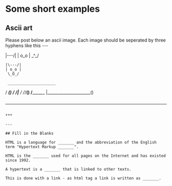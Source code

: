 # Some short examples

## Ascii art

Please post below an ascii image. Each image should be seperated by three hyphens like this ---

|\---/|
| o_o |
 \_^_/

~~~
|\---/|
| o_o |
 \_O_/

 ~~~

     _____________________
   /  __________________()
  /  /|_________________ 
 /  /_/________________()
/______________________
|_____________________()

~~~
~~~
---
~~~

***

---

## Fill in the Blanks

HTML is a language for _______ and the abbreviation of the English term "Hypertext Markup _______". 

HTML is the _______ used for all pages on the Internet and has existed since 1992. 

A hypertext is a _______ that is linked to other texts. 

This is done with a link - as html tag a link is written as _______.